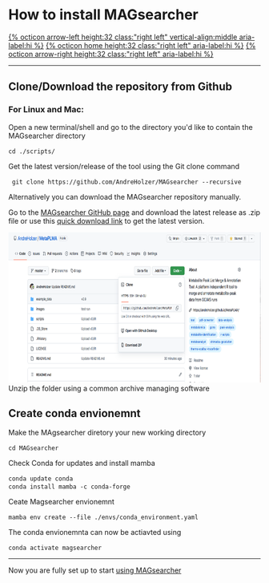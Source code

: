 # How to install MAGsearcher

[{% octicon arrow-left height:32 class:"right left" vertical-align:middle aria-label:hi %}](GS.md) [{% octicon home height:32 class:"right left" aria-label:hi %}](index.md) [{% octicon arrow-right height:32 class:"right left" aria-label:hi %}](US.md)

----



## Clone/Download the repository from Github

### For Linux and Mac:

Open a new terminal/shell and go to the directory you'd like to contain the MAGsearcher directory
```
cd ./scripts/  
```
Get the latest version/release of the tool using the Git clone command
```
 git clone https://github.com/AndreHolzer/MAGsearcher --recursive
```
Alternatively you can download the MAGsearcher repository manually. 

Go to the [MAGsearcher GitHub page](https://github.com/AndreHolzer/MAGsearcher) and download the latest release as .zip file or use this [quick download link](https://github.com/AndreHolzer/MAGsearcher/archive/master.zip) to get the latest version.

<img src="images/GS_T_1.png" height="300px">
Unzip the folder using a common archive managing software

## Create conda envionemnt

Make the MAgsearcher diretory your new working directory
```
cd MAGsearcher
```
Check Conda for updates and install mamba
```
conda update conda
conda install mamba -c conda-forge
```
Ceate Magsearcher envionemnt 
```
mamba env create --file ./envs/conda_environment.yaml
```
The conda envionemnta can now be actiavted using
```
conda activate magsearcher
```







----
Now you are fully set up to start [using MAGsearcher](US.md)
